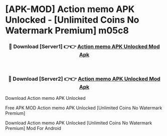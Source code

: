 # [APK-MOD] Action memo APK Unlocked - [Unlimited Coins No Watermark Premium] m05c8



<div align="center">
<h3>🔴 Download [Server1] 👉👉 <a href="https://momento.my/?title=Action_memo_APK_Unlocked">Action memo APK Unlocked Mod Apk</a></h3><br>

<h3>🔴 Download [Server2] 👉👉 <a href="https://momento.my/?title=Action_memo_APK_Unlocked">Action memo APK Unlocked Mod Apk</a></h3>
</div>



Download Action memo APK Unlocked 

Free APK MOD Action memo APK Unlocked [Unlimited Coins No Watermark Premium]

Download Action memo APK Unlocked [Unlimited Coins No Watermark Premium] Mod For Android
